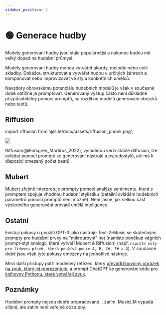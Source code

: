 ```yaml
---
sidebar_position: 3
---
```


# 🟢 Generace hudby

Modely generování hudby jsou stále populárnější a nakonec budou mít velký dopad na hudební průmysl. 

Modely generování hudby mohou vytvářet akordy, melodie nebo celé skladby. Dokážou strukturovat a vytvářet hudbu v určitých žánrech a komponovat nebo improvizovat ve stylu konkrétních umělců.

Navzdory obrovskému potenciálu hudebních modelů je však v současné době obtížné je promptovat. Generovaný výstup často není důkladně přizpůsobitelný pomocí promptů, na rozdíl od modelů generování obrázků nebo textů.

## Riffusion
import riffusion from '@site/docs/assets/riffusion_phonk.png';

<div style={{textAlign: 'center'}}>
  <img src={riffusion} style={{width: "500px"}} />
</div>

Riffusion(@Forsgren_Martiros_2022), vyladěnou verzi stable diffusion, lze ovládat pomocí promptů ke generování nástrojů a pseudostylů, ale má k dispozici omezený počet beatů.

## Mubert

[Mubert](https://mubert.com/) zřejmě interpretuje prompty pomocí analýzy sentimentu, která s promptem spojuje vhodnou hudební stylistiku (detailní ovládání hudebních parametrů pomocí promptů není možné). Není jasné, jak velkou část výsledného generování provádí umělá inteligence.

## Ostatní

Existují pokusy o použití GPT-3 jako nástroje Text-2-Music se skutečnými prompty pro hudební prvky na "mikroúrovni" not (namísto poněkud vágních prompt-styl analogií, které vytváří Mubert & Riffusion) (např. `napište noty pro lidovou píseň, která používá pouze A, B, C#, F# a G`). V současné době jsou však tyto pokusy omezeny na jednotlivé nástroje.

Mezi další přístupy patří modelový řetězec, který [převádí libovolný obrázek na zvuk, který jej reprezentuje](https://huggingface.co/spaces/fffiloni/img-to-music), a prompt ChatGPT ke generování kódu pro [knihovny Pythonu, které vytvářejí zvuk](https://twitter.com/teropa/status/1598713756074246145).

## Poznámky

Hudební prompty nejsou dobře propracované... zatím. MusicLM vypadá slibně, ale zatím není veřejně dostupný.
